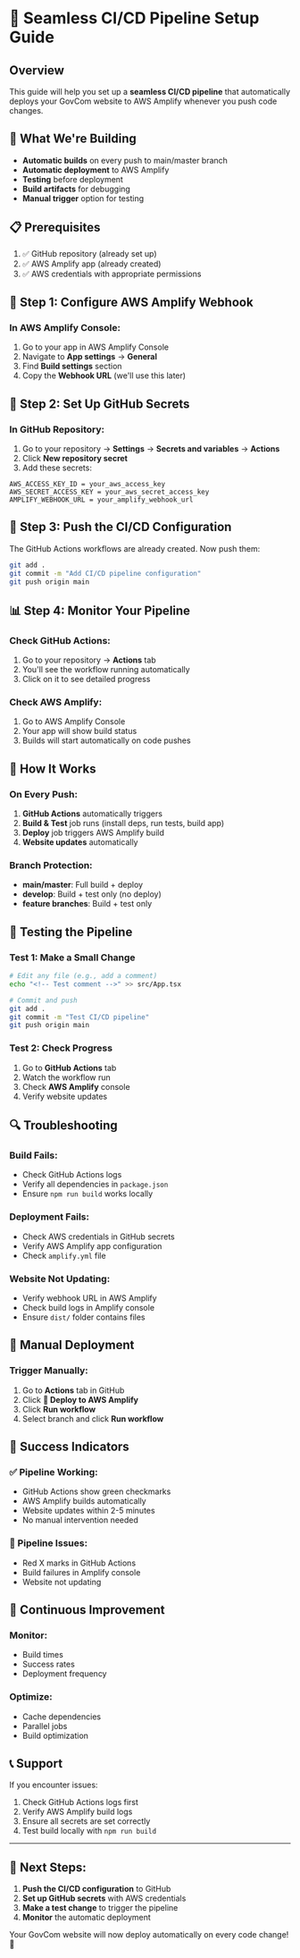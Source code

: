# 🚀 Seamless CI/CD Pipeline Setup Guide

## Overview
This guide will help you set up a **seamless CI/CD pipeline** that automatically deploys your GovCom website to AWS Amplify whenever you push code changes.

## 🎯 What We're Building
- **Automatic builds** on every push to main/master branch
- **Automatic deployment** to AWS Amplify
- **Testing** before deployment
- **Build artifacts** for debugging
- **Manual trigger** option for testing

## 📋 Prerequisites
1. ✅ GitHub repository (already set up)
2. ✅ AWS Amplify app (already created)
3. ✅ AWS credentials with appropriate permissions

## 🔧 Step 1: Configure AWS Amplify Webhook

### In AWS Amplify Console:
1. Go to your app in AWS Amplify Console
2. Navigate to **App settings** → **General**
3. Find **Build settings** section
4. Copy the **Webhook URL** (we'll use this later)

## 🔑 Step 2: Set Up GitHub Secrets

### In GitHub Repository:
1. Go to your repository → **Settings** → **Secrets and variables** → **Actions**
2. Click **New repository secret**
3. Add these secrets:

```
AWS_ACCESS_KEY_ID = your_aws_access_key
AWS_SECRET_ACCESS_KEY = your_aws_secret_access_key
AMPLIFY_WEBHOOK_URL = your_amplify_webhook_url
```

## 🚀 Step 3: Push the CI/CD Configuration

The GitHub Actions workflows are already created. Now push them:

```bash
git add .
git commit -m "Add CI/CD pipeline configuration"
git push origin main
```

## 📊 Step 4: Monitor Your Pipeline

### Check GitHub Actions:
1. Go to your repository → **Actions** tab
2. You'll see the workflow running automatically
3. Click on it to see detailed progress

### Check AWS Amplify:
1. Go to AWS Amplify Console
2. Your app will show build status
3. Builds will start automatically on code pushes

## 🔄 How It Works

### **On Every Push:**
1. **GitHub Actions** automatically triggers
2. **Build & Test** job runs (install deps, run tests, build app)
3. **Deploy** job triggers AWS Amplify build
4. **Website updates** automatically

### **Branch Protection:**
- **main/master**: Full build + deploy
- **develop**: Build + test only (no deploy)
- **feature branches**: Build + test only

## 🧪 Testing the Pipeline

### **Test 1: Make a Small Change**
```bash
# Edit any file (e.g., add a comment)
echo "<!-- Test comment -->" >> src/App.tsx

# Commit and push
git add .
git commit -m "Test CI/CD pipeline"
git push origin main
```

### **Test 2: Check Progress**
1. Go to **GitHub Actions** tab
2. Watch the workflow run
3. Check **AWS Amplify** console
4. Verify website updates

## 🔍 Troubleshooting

### **Build Fails:**
- Check GitHub Actions logs
- Verify all dependencies in `package.json`
- Ensure `npm run build` works locally

### **Deployment Fails:**
- Check AWS credentials in GitHub secrets
- Verify AWS Amplify app configuration
- Check `amplify.yml` file

### **Website Not Updating:**
- Verify webhook URL in AWS Amplify
- Check build logs in Amplify console
- Ensure `dist/` folder contains files

## 📱 Manual Deployment

### **Trigger Manually:**
1. Go to **Actions** tab in GitHub
2. Click **🚀 Deploy to AWS Amplify**
3. Click **Run workflow**
4. Select branch and click **Run workflow**

## 🎉 Success Indicators

### **✅ Pipeline Working:**
- GitHub Actions show green checkmarks
- AWS Amplify builds automatically
- Website updates within 2-5 minutes
- No manual intervention needed

### **🚨 Pipeline Issues:**
- Red X marks in GitHub Actions
- Build failures in Amplify console
- Website not updating

## 🔄 Continuous Improvement

### **Monitor:**
- Build times
- Success rates
- Deployment frequency

### **Optimize:**
- Cache dependencies
- Parallel jobs
- Build optimization

## 📞 Support

If you encounter issues:
1. Check GitHub Actions logs first
2. Verify AWS Amplify build logs
3. Ensure all secrets are set correctly
4. Test build locally with `npm run build`

---

## 🎯 **Next Steps:**
1. **Push the CI/CD configuration** to GitHub
2. **Set up GitHub secrets** with AWS credentials
3. **Make a test change** to trigger the pipeline
4. **Monitor** the automatic deployment

Your GovCom website will now deploy automatically on every code change! 🚀
